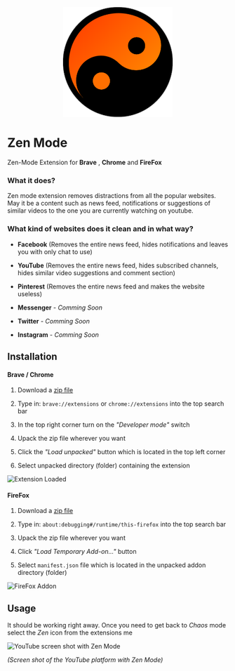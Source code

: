 <div align="center">
    <img src="icons/icon.png" width="250">
</div>

# Zen Mode

Zen-Mode Extension for **Brave** , **Chrome** and **FireFox**

### What it does?

Zen mode extension removes distractions from all the popular websites. May it be a content such as news feed, notifications or suggestions of similar videos to the one you are currently watching on youtube.

### What kind of websites does it clean and in what way?

- **Facebook** (Removes the entire news feed, hides notifications and leaves you with only chat to use)

- **YouTube** (Removes the entire news feed, hides subscribed channels, hides similar video suggestions and comment section)

- **Pinterest** (Removes the entire news feed and makes the website useless)

- **Messenger** - *Comming Soon*

- **Twitter** - *Comming Soon*

- **Instagram** - *Comming Soon*

## Installation

#### Brave / Chrome

1. Download a [zip file](https://github.com/Ph0enixKM/browser-zen-mode/archive/master.zip)

2. Type in: `brave://extensions` or `chrome://extensions` into the top search bar

3. In the top right corner turn on the *"Developer mode"* switch

4. Upack the zip file wherever you want

5. Click the *"Load unpacked"* button which is located in the top left corner

6. Select unpacked directory (folder) containing the extension

![Extension Loaded](https://raw.githubusercontent.com/Ph0enixKM/browser-zen-mode/master/icons/extension.png)

#### FireFox

1. Download a [zip file](https://github.com/Ph0enixKM/browser-zen-mode/archive/master.zip)

2. Type in: `about:debugging#/runtime/this-firefox` into the top search bar

3. Upack the zip file wherever you want

4. Click *"Load Temporary Add-on..."* button

5. Select `manifest.json` file which is located in the unpacked addon directory (folder)

![FireFox Addon](https://raw.githubusercontent.com/Ph0enixKM/browser-zen-mode/master/icons/addon.png)

## Usage

It should be working right away. Once you need to get back to *Chaos* mode select the *Zen* icon from the extensions me

![YouTube screen shot with Zen Mode](https://raw.githubusercontent.com/Ph0enixKM/browser-zen-mode/master/icons/yt-ss.jpg)

*(Screen shot of the YouTube platform with Zen Mode)*
